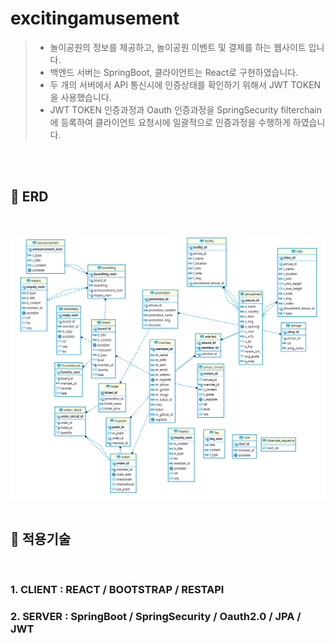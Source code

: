 # excitingamusement
> - 놀이공원의 정보를 제공하고, 놀이공원 이벤트 및 결제를 하는 웹사이트 입니다.</br>
> - 백엔드 서버는 SpringBoot, 클라이언트는 React로 구현하였습니다.
> - 두 개의 서버에서 API 통신시에 인증상태를 확인하기 위해서 JWT TOKEN을 사용했습니다.
> - JWT TOKEN 인증과정과 Oauth 인증과정을 SpringSecurity filterchain에 등록하여 클라이언트 요청시에 일괄적으로 인증과정을 수행하게 하였습니다.

</br></br>

## 📍 ERD
</br>

![ERD](https://github.com/ridehorse/excitingamusement2/blob/project_image/excitingamusement_boot/ERD.png)
</br></br>

## 📍 적용기술
</br>

 ### 1. CLIENT : REACT / BOOTSTRAP / RESTAPI
 ### 2. SERVER : SpringBoot / SpringSecurity / Oauth2.0 / JPA / JWT
</br></br></br>

